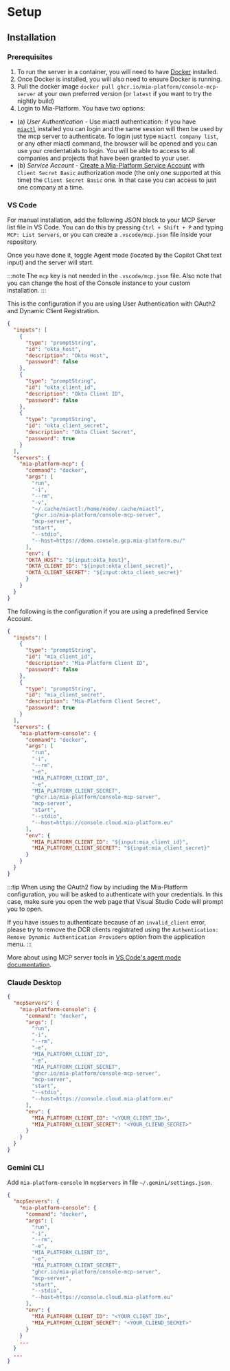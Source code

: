 # Setup

## Installation

### Prerequisites

1. To run the server in a container, you will need to have [Docker] installed.
2. Once Docker is installed, you will also need to ensure Docker is running.
3. Pull the docker image `docker pull ghcr.io/mia-platform/console-mcp-server` at your own preferred version (or `latest` if you want to try the nightly build)
4. Login to Mia-Platform. You have two options:
  - (a) *User Authentication* - Use miactl authentication: if you have [`miactl`][miactl] installed you can login and
     the same session will then be used by the mcp server to authenticate. To login just type `miactl company list`, or any other miactl command, the browser will be opened and you can use your credentatials to login. You will be able to access to all companies and projects that have been granted to your user.
  - (b) *Service Account* - [Create a Mia-Platform Service Account] with `Client Secret Basic` authorization mode (the only one supported at this time) the `Client Secret Basic` one. In that case you can access to just one company at a time.
    

### VS Code

For manual installation, add the following JSON block to your MCP Server list file in VS Code.
You can do this by pressing `Ctrl + Shift + P` and typing `MCP: List Servers`, or you can create a `.vscode/mcp.json` file inside your repository.

Once you have done it, toggle Agent mode (located by the Copilot Chat text input) and the server will start.

:::note
The `mcp` key is not needed in the `.vscode/mcp.json` file.
Also note that you can change the host of the Console instance to your custom installation.
:::

This is the configuration if you are using User Authentication with OAuth2 and Dynamic Client Registration.

```json
{
  "inputs": [
    {
      "type": "promptString",
      "id": "okta_host",
      "description": "Okta Host",
      "password": false
    },
    {
      "type": "promptString",
      "id": "okta_client_id",
      "description": "Okta Client ID",
      "password": false
    },
    {
      "type": "promptString",
      "id": "okta_client_secret",
      "description": "Okta Client Secret",
      "password": true
    }
  ],
  "servers": {
    "mia-platform-mcp": {
      "command": "docker",
      "args": [
        "run",
        "-i",
        "--rm",
        "-v",
        "~/.cache/miactl:/home/node/.cache/miactl",
        "ghcr.io/mia-platform/console-mcp-server",
        "mcp-server",
        "start",
        "--stdio",
        "--host=https://demo.console.gcp.mia-platform.eu/"
      ],
      "env": {
      "OKTA_HOST": "${input:okta_host}",
      "OKTA_CLIENT_ID": "${input:okta_client_secret}",
      "OKTA_CLIENT_SECRET": "${input:okta_client_secret}"
      }
    }
  }
}
```

The following is the configuration if you are using a predefined Service Account.

```json
{
  "inputs": [
    {
      "type": "promptString",
      "id": "mia_client_id",
      "description": "Mia-Platform Client ID",
      "password": false
    },
    {
      "type": "promptString",
      "id": "mia_client_secret",
      "description": "Mia-Platform Client Secret",
      "password": true
    }
  ],
  "servers": {
    "mia-platform-console": {
      "command": "docker",
      "args": [
        "run",
        "-i",
        "--rm",
        "-e",
        "MIA_PLATFORM_CLIENT_ID",
        "-e",
        "MIA_PLATFORM_CLIENT_SECRET",
        "ghcr.io/mia-platform/console-mcp-server",
        "mcp-server",
        "start",
        "--stdio",
        "--host=https://console.cloud.mia-platform.eu"
      ],
      "env": {
        "MIA_PLATFORM_CLIENT_ID": "${input:mia_client_id}",
        "MIA_PLATFORM_CLIENT_SECRET": "${input:mia_client_secret}"
      }
    }
  }
}
```

:::tip
When using the OAuth2 flow by including the Mia-Platform configuration, you will be asked to authenticate with your credentials. In this case, make sure you open the web page that Visual Studio Code will prompt you to open.

If you have issues to authenticate because of an `invalid_client` error, please try to remove the DCR clients registrated using the `Authentication: Remove Dynamic Authentication Providers` option from the application menu.
:::

More about using MCP server tools in [VS Code's agent mode documentation].

### Claude Desktop

```json
{
  "mcpServers": {
    "mia-platform-console": {
      "command": "docker",
      "args": [
        "run",
        "-i",
        "--rm",
        "-e",
        "MIA_PLATFORM_CLIENT_ID",
        "-e",
        "MIA_PLATFORM_CLIENT_SECRET",
        "ghcr.io/mia-platform/console-mcp-server",
        "mcp-server",
        "start",
        "--stdio",
        "--host=https://console.cloud.mia-platform.eu"
      ],
      "env": {
        "MIA_PLATFORM_CLIENT_ID": "<YOUR_CLIENT_ID>",
        "MIA_PLATFORM_CLIENT_SECRET": "<YOUR_CLIEND_SECRET>"
      }
    }
  }
}
```

### Gemini CLI

Add `mia-platform-console` in `mcpServers` in file `~/.gemini/settings.json`.

```json
{
  "mcpServers": {
    "mia-platform-console": {
      "command": "docker",
      "args": [
        "run",
        "-i",
        "--rm",
        "-e",
        "MIA_PLATFORM_CLIENT_ID",
        "-e",
        "MIA_PLATFORM_CLIENT_SECRET",
        "ghcr.io/mia-platform/console-mcp-server",
        "mcp-server",
        "start",
        "--stdio",
        "--host=https://console.cloud.mia-platform.eu"
      ],
      "env": {
        "MIA_PLATFORM_CLIENT_ID": "<YOUR_CLIENT_ID>",
        "MIA_PLATFORM_CLIENT_SECRET": "<YOUR_CLIEND_SECRET>"
      }
    }
    ...
  }
  ...
}
```

[Docker]: https://www.docker.com/
[miactl]: https://github.com/mia-platform/miactl
[VS Code's agent mode documentation]: https://code.visualstudio.com/docs/copilot/chat/mcp-servers
[Create a Mia-Platform Service Account]: https://docs.mia-platform.eu/docs/development_suite/identity-and-access-management/manage-service-accounts
